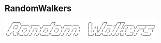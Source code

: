 # RandomWalkers

![randomwalkers](https://github.com/xianyuzhang0709/RandomWalks/blob/master/static/static_medias/RW-ascii.png)
